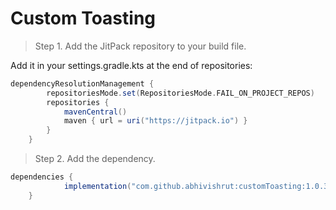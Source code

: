 # Custom Toasting

> Step 1. Add the JitPack repository to your build file.

Add it in your settings.gradle.kts at the end of repositories:

```gradle
dependencyResolutionManagement {
		repositoriesMode.set(RepositoriesMode.FAIL_ON_PROJECT_REPOS)
		repositories {
			mavenCentral()
			maven { url = uri("https://jitpack.io") }
		}
	}
```
> Step 2. Add the dependency.

```gradle
dependencies {
	        implementation("com.github.abhivishrut:customToasting:1.0.3")
	}
```
